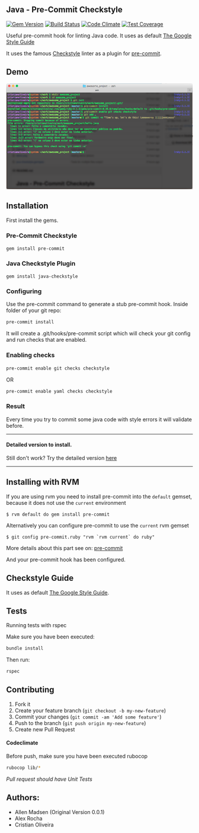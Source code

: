 ## Java - Pre-Commit Checkstyle
[![Gem Version](https://badge.fury.io/rb/java-checkstyle.svg)](https://badge.fury.io/rb/java-checkstyle)
[![Build Status](https://travis-ci.org/CristianOliveiraDaRosa/java-checkstyle.svg?branch=dev)](https://travis-ci.org/CristianOliveiraDaRosa/java-checkstyle)
[![Code Climate](https://codeclimate.com/github/CristianOliveiraDaRosa/java-checkstyle/badges/gpa.svg)](https://codeclimate.com/github/CristianOliveiraDaRosa/java-checkstyle)
[![Test Coverage](https://codeclimate.com/github/CristianOliveiraDaRosa/java-checkstyle/badges/coverage.svg)](https://codeclimate.com/github/CristianOliveiraDaRosa/java-checkstyle/coverage)

Useful pre-commit hook for linting Java code. It uses as default [The Google Style Guide](https://google.github.io/styleguide/javaguide.html)

It uses the famous [Checkstyle](http://checkstyle.sourceforge.net/) linter as a plugin for [pre-commit](https://github.com/jish/pre-commit).

## Demo

![My awesome change has been catch. Oh boy!](https://raw.githubusercontent.com/CristianOliveiraDaRosa/java-checkstyle/master/demo.png)

## Installation

First install the gems.
### Pre-Commit Checkstyle

    gem install pre-commit

### Java Checkstyle Plugin

    gem install java-checkstyle

### Configuring
Use the pre-commit command to generate a stub pre-commit hook.
Inside folder of your git repo:

```bash
pre-commit install
```

It will create a .git/hooks/pre-commit script which will check your git config and run checks that are enabled.

### Enabling checks

``` bash
pre-commit enable git checks checkstyle
```

OR

``` bash
pre-commit enable yaml checks checkstyle
```

### Result
Every time you try to commit some java code with style errors it will validate
before.

---
#### Detailed version to install.
Still don't work? Try the detailed version [here](https://github.com/CristianOliveiraDaRosa/java-checkstyle/blob/master/DETAILED_TUTORIAL.md)

---

## Installing with RVM

If you are using rvm you need to install pre-commit into the ```default``` gemset, because it does not use the ```current``` environment

    $ rvm default do gem install pre-commit

Alternatively you can configure pre-commit to use the ```current``` rvm gemset

    $ git config pre-commit.ruby "rvm `rvm current` do ruby"

More details about this part see on:
[pre-commit](https://github.com/jish/pre-commit)

And your pre-commit hook has been configured.

## Checkstyle Guide

It uses as default [The Google Style Guide](https://google.github.io/styleguide/javaguide.html).

## Tests
Running tests with rspec

Make sure you have been executed:
```bash
bundle install
```
Then run:

```bash
rspec
```

## Contributing

1. Fork it
2. Create your feature branch (`git checkout -b my-new-feature`)
3. Commit your changes (`git commit -am 'Add some feature'`)
4. Push to the branch (`git push origin my-new-feature`)
5. Create new Pull Request

#### Codeclimate
Before push, make sure you have been executed rubocop
``` bash
rubocop lib/*
```

*Pull request should have Unit Tests*

## Authors:
 - Allen Madsen (Original Version 0.0.1)
 - Alex Rocha
 - Cristian Oliveira
